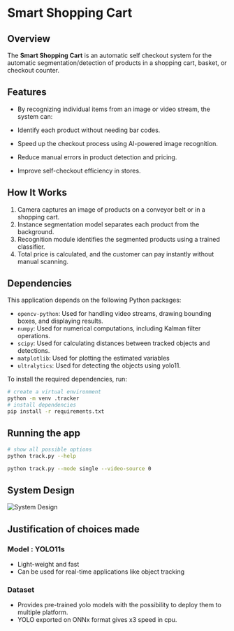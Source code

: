 # Smart Shopping Cart
## Overview

The **Smart Shopping Cart** is  an automatic self checkout system for the automatic segmentation/detection of products in a shopping cart, basket, or checkout counter. 

## Features

- By recognizing individual items from an image or video stream, the system can:

- Identify each product without needing bar codes.
- Speed up the checkout process using AI-powered image recognition.
- Reduce manual errors in product detection and pricing.
- Improve self-checkout efficiency in stores.

## How It Works

1. Camera captures an image of products on a conveyor belt or in a shopping cart.
2. Instance segmentation model separates each product from the background.
3. Recognition module identifies the segmented products using a trained classifier.
4. Total price is calculated, and the customer can pay instantly without manual scanning.

## Dependencies

This application depends on the following Python packages:

- `opencv-python`: Used for handling video streams, drawing bounding boxes, and displaying results.
- `numpy`: Used for numerical computations, including Kalman filter operations.
- `scipy`: Used for calculating distances between tracked objects and detections.
- `matplotlib`: Used for plotting the estimated variables
- `ultralytics`: Used for detecting the objects using yolo11. 

To install the required dependencies, run:

```bash
# create a virtual environment
python -m venv .tracker
# install dependencies
pip install -r requirements.txt
````

## Running the app
```bash
# show all possible options
python track.py --help

python track.py --mode single --video-source 0
````

## System Design
![ System Design](https://github.com/CherifiImene/kalman-object-tracker/blob/main/docs/system_design.png)


## Justification of choices made

### Model : YOLO11s
- Light-weight and fast
- Can be used for real-time applications like object tracking
### Dataset
- Provides pre-trained yolo models with the possibility to deploy them to multiple platform.
- YOLO exported on ONNx format gives x3 speed in cpu.